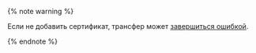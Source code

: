 {% note warning %}

Если не добавить сертификат, трансфер может [завершиться ошибкой](../../../data-transfer/troubleshooting/index.md#failed-to-connect).

{% endnote %}